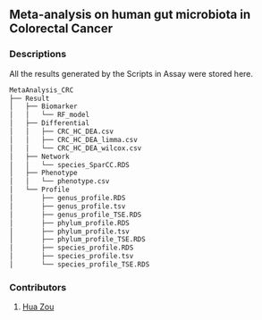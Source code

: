 ## Meta-analysis on human gut microbiota in Colorectal Cancer 

### Descriptions

All the results generated by the Scripts in Assay were stored here.

```bash
MetaAnalysis_CRC
├── Result
│   ├── Biomarker
│   │   └── RF_model
│   ├── Differential
│   │   ├── CRC_HC_DEA.csv
│   │   ├── CRC_HC_DEA_limma.csv
│   │   └── CRC_HC_DEA_wilcox.csv
│   ├── Network
│   │   └── species_SparCC.RDS
│   ├── Phenotype
│   │   └── phenotype.csv
│   └── Profile
│       ├── genus_profile.RDS
│       ├── genus_profile.tsv
│       ├── genus_profile_TSE.RDS
│       ├── phylum_profile.RDS
│       ├── phylum_profile.tsv
│       ├── phylum_profile_TSE.RDS
│       ├── species_profile.RDS
│       ├── species_profile.tsv
│       └── species_profile_TSE.RDS
```



### Contributors

1. [Hua Zou](zouhua1@outlook.com)

   